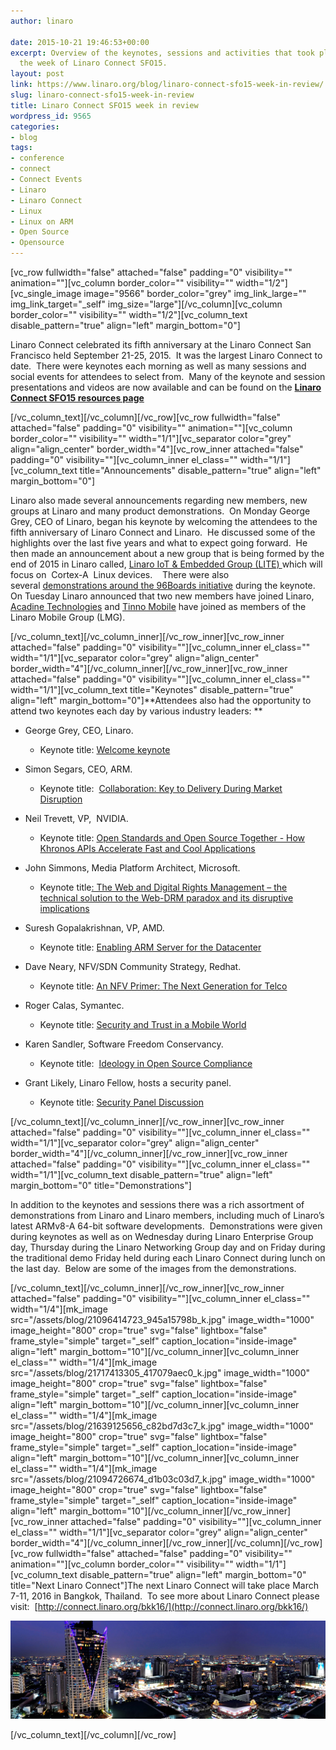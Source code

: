 ```yaml
---
author: linaro

date: 2015-10-21 19:46:53+00:00
excerpt: Overview of the keynotes, sessions and activities that took place during
  the week of Linaro Connect SFO15.
layout: post
link: https://www.linaro.org/blog/linaro-connect-sfo15-week-in-review/
slug: linaro-connect-sfo15-week-in-review
title: Linaro Connect SFO15 week in review
wordpress_id: 9565
categories:
- blog
tags:
- conference
- connect
- Connect Events
- Linaro
- Linaro Connect
- Linux
- Linux on ARM
- Open Source
- Opensource
---
```


[vc_row fullwidth="false" attached="false" padding="0" visibility="" animation=""][vc_column border_color="" visibility="" width="1/2"][vc_single_image image="9566" border_color="grey" img_link_large="" img_link_target="_self" img_size="large"][/vc_column][vc_column border_color="" visibility="" width="1/2"][vc_column_text disable_pattern="true" align="left" margin_bottom="0"]


Linaro Connect celebrated its fifth anniversary at the Linaro Connect San Francisco held September 21-25, 2015.  It was the largest Linaro Connect to date.  There were keynotes each morning as well as many sessions and social events for attendees to select from.  Many of the keynote and session presentations and videos are now available and can be found on the **[Linaro Connect SFO15 resources page](http://connect.linaro.org/sfo15/)**


[/vc_column_text][/vc_column][/vc_row][vc_row fullwidth="false" attached="false" padding="0" visibility="" animation=""][vc_column border_color="" visibility="" width="1/1"][vc_separator color="grey" align="align_center" border_width="4"][vc_row_inner attached="false" padding="0" visibility=""][vc_column_inner el_class="" width="1/1"][vc_column_text title="Announcements" disable_pattern="true" align="left" margin_bottom="0"]


Linaro also made several announcements regarding new members, new groups at Linaro and many product demonstrations.  On Monday George Grey, CEO of Linaro, began his keynote by welcoming the attendees to the fifth anniversary of Linaro Connect and Linaro.  He discussed some of the highlights over the last five years and what to expect going forward.  He then made an announcement about a new group that is being formed by the end of 2015 in Linaro called, [Linaro IoT & Embedded Group (LITE) ](https://youtu.be/5viiqYeOATI?t=24m14s)which will focus on  Cortex-A  Linux devices.    There were also several [demonstrations around the 96Boards initiative](https://youtu.be/5viiqYeOATI?t=33m25s) during the keynote.   On Tuesday Linaro announced that two new members have joined Linaro, [Acadine Technologies](https://youtu.be/S3YMBLOTXSI?t=3m6s) and [Tinno Mobile](https://youtu.be/5viiqYeOATI?t=1h29m16s) have joined as members of the Linaro Mobile Group (LMG).


[/vc_column_text][/vc_column_inner][/vc_row_inner][vc_row_inner attached="false" padding="0" visibility=""][vc_column_inner el_class="" width="1/1"][vc_separator color="grey" align="align_center" border_width="4"][/vc_column_inner][/vc_row_inner][vc_row_inner attached="false" padding="0" visibility=""][vc_column_inner el_class="" width="1/1"][vc_column_text title="Keynotes" disable_pattern="true" align="left" margin_bottom="0"]**Attendees also had the opportunity to attend two keynotes each day by various industry leaders: **



	
  * George Grey, CEO, Linaro.

	
    * Keynote title: [Welcome keynote](https://www.youtube.com/watch?v=5viiqYeOATI&feature=youtu.be&t=50m55s)




	
  * Simon Segars, CEO, ARM.

	
    * Keynote title:  [Collaboration: Key to Delivery During Market Disruption](https://www.youtube.com/watch?v=5viiqYeOATI&feature=youtu.be&t=50m55s)




	
  * Neil Trevett, VP,  NVIDIA.

	
    * Keynote title: [Open Standards and Open Source Together - How Khronos APIs Accelerate Fast and Cool Applications](https://www.youtube.com/watch?v=S3YMBLOTXSI)




	
  * John Simmons, Media Platform Architect, Microsoft.

	
    * Keynote title[: The Web and Digital Rights Management – the technical solution to the Web-DRM paradox and its disruptive implications](https://www.youtube.com/watch?v=14YnkW6ZsI0)




	
  * Suresh Gopalakrishnan, VP, AMD.

	
    * Keynote title: [Enabling ARM Server for the Datacenter](https://youtu.be/apMkjg8tubw?t=8m7s)




	
  * Dave Neary, NFV/SDN Community Strategy, Redhat.

	
    * Keynote title: [An NFV Primer: The Next Generation for Telco](https://www.youtube.com/watch?v=9RPsaPr4mzg&feature=youtu.be&t=10m2s)




	
  * Roger Calas, Symantec.

	
    * Keynote title: [Security and Trust in a Mobile World](https://www.youtube.com/watch?v=HPooPahP5Co)




	
  * Karen Sandler, Software Freedom Conservancy.

	
    * Keynote title:  [Ideology in Open Source Compliance](https://www.youtube.com/watch?v=-GOCsXT8jas)




	
  * Grant Likely, Linaro Fellow, hosts a security panel.

	
    * Keynote title: [Security Panel Discussion](https://www.youtube.com/watch?v=KTeT6yC915Y)





[/vc_column_text][/vc_column_inner][/vc_row_inner][vc_row_inner attached="false" padding="0" visibility=""][vc_column_inner el_class="" width="1/1"][vc_separator color="grey" align="align_center" border_width="4"][/vc_column_inner][/vc_row_inner][vc_row_inner attached="false" padding="0" visibility=""][vc_column_inner el_class="" width="1/1"][vc_column_text disable_pattern="true" align="left" margin_bottom="0" title="Demonstrations"]


In addition to the keynotes and sessions there was a rich assortment of demonstrations from Linaro and Linaro members, including much of Linaro’s latest ARMv8-A 64-bit software developments.  Demonstrations were given during keynotes as well as on Wednesday during Linaro Enterprise Group day, Thursday during the Linaro Networking Group day and on Friday during the traditional demo Friday held during each Linaro Connect during lunch on the last day.  Below are some of the images from the demonstrations.


[/vc_column_text][/vc_column_inner][/vc_row_inner][vc_row_inner attached="false" padding="0" visibility=""][vc_column_inner el_class="" width="1/4"][mk_image src="/assets/blog/21096414723_945a15798b_k.jpg" image_width="1000" image_height="800" crop="true" svg="false" lightbox="false" frame_style="simple" target="_self" caption_location="inside-image" align="left" margin_bottom="10"][/vc_column_inner][vc_column_inner el_class="" width="1/4"][mk_image src="/assets/blog/21717413305_417079aec0_k.jpg" image_width="1000" image_height="800" crop="true" svg="false" lightbox="false" frame_style="simple" target="_self" caption_location="inside-image" align="left" margin_bottom="10"][/vc_column_inner][vc_column_inner el_class="" width="1/4"][mk_image src="/assets/blog/21639125656_c82bd7d3c7_k.jpg" image_width="1000" image_height="800" crop="true" svg="false" lightbox="false" frame_style="simple" target="_self" caption_location="inside-image" align="left" margin_bottom="10"][/vc_column_inner][vc_column_inner el_class="" width="1/4"][mk_image src="/assets/blog/21094726674_d1b03c03d7_k.jpg" image_width="1000" image_height="800" crop="true" svg="false" lightbox="false" frame_style="simple" target="_self" caption_location="inside-image" align="left" margin_bottom="10"][/vc_column_inner][/vc_row_inner][vc_row_inner attached="false" padding="0" visibility=""][vc_column_inner el_class="" width="1/1"][vc_separator color="grey" align="align_center" border_width="4"][/vc_column_inner][/vc_row_inner][/vc_column][/vc_row][vc_row fullwidth="false" attached="false" padding="0" visibility="" animation=""][vc_column border_color="" visibility="" width="1/1"][vc_column_text disable_pattern="true" align="left" margin_bottom="0" title="Next Linaro Connect"]The next Linaro Connect will take place March 7-11, 2016 in Bangkok, Thailand.  To see more about Linaro Connect please visit:  [http://connect.linaro.org/bkk16/](http://connect.linaro.org/bkk16/)

[![BKK16-Banner](/assets/blog/BKK16-Banner.jpg)](/assets/blog/BKK16-Banner.jpg)

[/vc_column_text][/vc_column][/vc_row]
